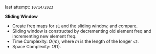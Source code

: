 last attempt: `10/14/2023`

**Sliding Window**
- Create freq maps for `s1` and the sliding window, and compare. 
- Sliding window is constructed by decrementing old element freq and incrementing new element freq. 
- Time Complexity: $O(m)$, where $m$ is the length of the longer `s2`. 
- Space Complexity: $O(1)$. 